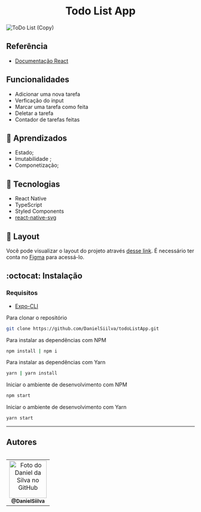 

<h1 align="center">
	Todo List App
</h1>

![ToDo List (Copy)](https://user-images.githubusercontent.com/94769388/222845389-a5d5dbf0-1c16-4e24-bde8-bee8e1965833.png)


## Referência

-   [Documentação React](https://pt-br.reactjs.org/)

## Funcionalidades

- Adicionar uma nova tarefa 
- Verficação do input
- Marcar uma tarefa como feita
- Deletar a tarefa
- Contador de tarefas feitas


## 🧠 Aprendizados

-   Estado;
-   Imutabilidade ;
-   Componetização;


## 🔧 Tecnologias

- React Native
- TypeScript
- Styled Components
- [react-native-svg](https://docs.expo.dev/versions/latest/sdk/svg/)

## 🔖 Layout

Você pode visualizar o layout do projeto através [desse link](https://www.figma.com/file/1XfZQGSWk4HWjvwcjd2nOP/ToDo-List/duplicate). É necessário ter conta no [Figma](http://figma.com/) para acessá-lo.


## :octocat: Instalação

### Requisitos
- [Expo-CLI](https://docs.expo.dev/get-started/installation/)

Para clonar o repositório

```sh
git clone https://github.com/DanielSiilva/todoListApp.git
```

Para instalar as dependências com NPM

```sh
npm install | npm i
```

Para instalar as dependências com Yarn

```sh
yarn | yarn install
```

Iniciar o ambiente de desenvolvimento com NPM

```sh
npm start
```

Iniciar o ambiente de desenvolvimento com Yarn

```sh
yarn start
```
---

## Autores

<table>
 <table>
  <tr>
    <td align="center">
      <a href="https://github.com/DanielSiilva">
        <img src="https://avatars.githubusercontent.com/u/94769388?v=4" width="100px;" alt="Foto do Daniel da Silva no GitHub"/><br>
        <sub>
          <b>@DanielSiilva</b>
        </sub>
      </a>
    </td>
  </tr>


